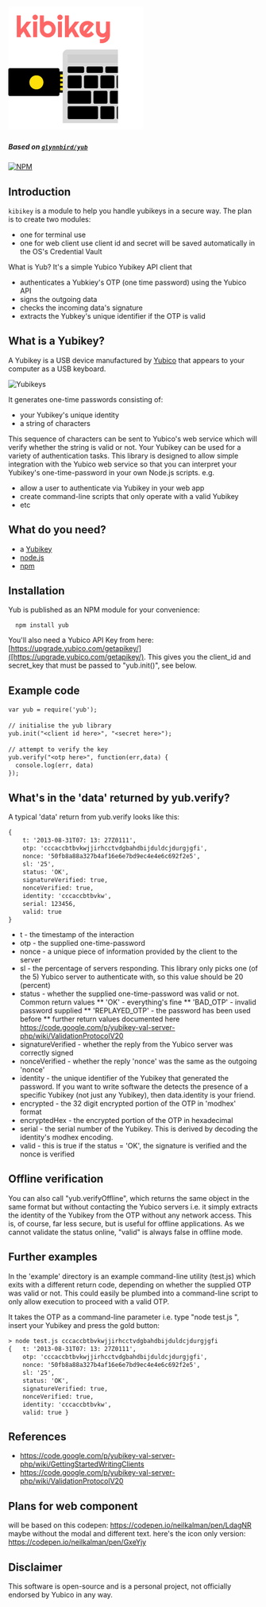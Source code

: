 # ![Yubikey logo](img/yubikey2Text_trans.png)

##### Based on [`glynnbird/yub`](https://github.com/glynnbird/yub)
[![NPM](https://nodei.co/npm/yub.png)](https://nodei.co/npm/yub/)

## Introduction

`kibikey` is a module to help you handle yubikeys in a secure way.
The plan is to create two modules:
- one for terminal use
- one for web client use
client id and secret will be saved automatically in the OS's Credential Vault

What is Yub? It's a simple Yubico Yubikey API client that

* authenticates a Yubkiey's OTP (one time password) using the Yubico API
* signs the outgoing data
* checks the incoming data's signature
* extracts the Yubkey's unique identifier if the OTP is valid

## What is a Yubikey?

A Yubikey is a USB device manufactured by [Yubico](https://www.yubico.com/products/yubikey-hardware/yubikey/) that appears
to your computer as a USB keyboard. 

![Yubikeys](img/yubikeys.jpg)

It generates one-time passwords consisting of:

* your Yubikey's unique identity
* a string of characters

This sequence of characters can be sent to Yubico's web service which will verify whether the string is valid or not. Your Yubikey
can be used for a variety of authentication tasks. This library is designed to allow simple integration with the Yubico web service
so that you can interpret your Yubikey's one-time-password in your own Node.js scripts. e.g.

* allow a user to authenticate via Yubikey in your web app
* create command-line scripts that only operate with a valid Yubikey
* etc

## What do you need?

* a [Yubikey](http://www.yubico.com/)
* [node.js](http://nodejs.org/)
* [npm](https://npmjs.org/)

## Installation

Yub is published as an NPM module for your convenience:

```
  npm install yub
```

You'll also need a Yubico API Key from here: [https://upgrade.yubico.com/getapikey/]([https://upgrade.yubico.com/getapikey/). This gives you the
client_id and secret_key that must be passed to "yub.init()", see below.

## Example code

```
var yub = require('yub');

// initialise the yub library
yub.init("<client id here>", "<secret here>");

// attempt to verify the key
yub.verify("<otp here>", function(err,data) {
  console.log(err, data)
});
```

## What's in the 'data' returned by yub.verify?

A typical 'data' return from yub.verify looks like this:

```
{
    t: '2013-08-31T07: 13: 27Z0111',
    otp: 'cccaccbtbvkwjjirhcctvdgbahdbijduldcjdurgjgfi',
    nonce: '50fb8a88a327b4af16e6e7bd9ec4e4e6c692f2e5',
    sl: '25',
    status: 'OK',
    signatureVerified: true,
    nonceVerified: true,
    identity: 'cccaccbtbvkw',
    serial: 123456,
    valid: true
}
```

* t - the timestamp of the interaction
* otp - the supplied one-time-password
* nonce - a unique piece of information provided by the client to the server
* sl - the percentage of servers responding. This library only picks one (of the 5) Yubico server to authenticate with, so this value should be 20 (percent)
* status - whether the supplied one-time-password was valid or not. Common return values 
** 'OK' - everything's fine
** 'BAD_OTP' - invalid password supplied
** 'REPLAYED_OTP' - the password has been used before
** further return values documented here https://code.google.com/p/yubikey-val-server-php/wiki/ValidationProtocolV20
* signatureVerified - whether the reply from the Yubico server was correctly signed
* nonceVerified - whether the reply 'nonce' was the same as the outgoing 'nonce'
* identity - the unique identifier of the Yubikey that generated the password. If you want to write software the detects the presence of a specific Yubikey (not just any Yubikey), then data.identity is your friend.
* encrypted - the 32 digit encrypted portion of the OTP in 'modhex' format
* encryptedHex - the encrypted portion of the OTP in hexadecimal
* serial - the serial number of the Yubikey. This is derived by decoding the identity's modhex encoding.
* valid - this is true if the status = 'OK', the signature is verified and the nonce is verified

## Offline verification

You can also call "yub.verifyOffline", which returns the same object in the same format but
without contacting the Yubico servers i.e. it simply extracts the identity of the Yubikey 
from the OTP without any network access. This is, of course, far less secure, but is useful
for offline applications. As we cannot validate the status online, "valid" is always false in 
offline mode.

## Further examples

In the 'example' directory is an example command-line utility (test.js) which exits with a different return code, depending
on whether the supplied OTP was valid or not. This could easily be plumbed into a command-line script to only allow execution
to proceed with a valid OTP.

It takes the OTP as a command-line parameter i.e. type "node test.js ", insert your Yubikey and press the gold button:

```
> node test.js cccaccbtbvkwjjirhcctvdgbahdbijduldcjdurgjgfi
{   t: '2013-08-31T07: 13: 27Z0111',
    otp: 'cccaccbtbvkwjjirhcctvdgbahdbijduldcjdurgjgfi',
    nonce: '50fb8a88a327b4af16e6e7bd9ec4e4e6c692f2e5',
    sl: '25',
    status: 'OK',
    signatureVerified: true,
    nonceVerified: true,
    identity: 'cccaccbtbvkw',
    valid: true }
```

## References

* https://code.google.com/p/yubikey-val-server-php/wiki/GettingStartedWritingClients
* https://code.google.com/p/yubikey-val-server-php/wiki/ValidationProtocolV20

## Plans for web component
will be based on this codepen: https://codepen.io/neilkalman/pen/LdagNR
maybe without the modal and different text. here's the icon only version: https://codepen.io/neilkalman/pen/GxeYjy

## Disclaimer

This software is open-source and is a personal project, not officially endorsed by Yubico in any way.


